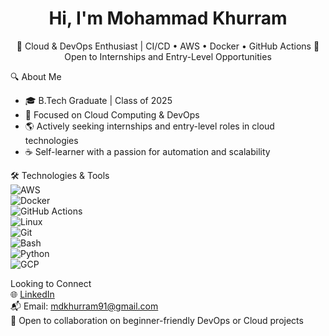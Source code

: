 <h1 align="center">Hi, I'm Mohammad Khurram</h1>

<p align="center">
  🚀 Cloud & DevOps Enthusiast | CI/CD • AWS • Docker • GitHub Actions  
  🎯 Open to Internships and Entry-Level Opportunities
</p>

🔍 About Me
- 🎓 B.Tech Graduate | Class of 2025
- 🚀 Focused on Cloud Computing & DevOps
- 🌎 Actively seeking internships and entry-level roles in cloud technologies
- ☕ Self-learner with a passion for automation and scalability

🛠️ Technologies & Tools  
![AWS](https://img.shields.io/badge/AWS-%23FF9900.svg?style=flat&logo=amazon-aws&logoColor=white)  
![Docker](https://img.shields.io/badge/Docker-2496ED?style=flat&logo=docker&logoColor=white)  
![GitHub Actions](https://img.shields.io/badge/GitHub_Actions-2088FF?style=flat&logo=github-actions&logoColor=white)  
![Linux](https://img.shields.io/badge/Linux-FCC624?style=flat&logo=linux&logoColor=black)  
![Git](https://img.shields.io/badge/Git-F05032?style=flat&logo=git&logoColor=white)  
![Bash](https://img.shields.io/badge/Bash-4EAA25?style=flat&logo=gnubash&logoColor=white)  
![Python](https://img.shields.io/badge/Python-3776AB?style=flat&logo=python&logoColor=white)  
![GCP](https://img.shields.io/badge/GCP-%234285F4.svg?style=flat&logo=google-cloud&logoColor=white)

Looking to Connect  
🌐 [LinkedIn](https://www.linkedin.com/in/mohammad-khurram-721734227)  
📬 Email: mdkhurram91@gmail.com  
🎨 Open to collaboration on beginner-friendly DevOps or Cloud projects

